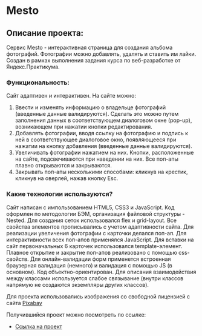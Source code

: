 # Mesto

## Описание проекта:
Cервис Mesto - интерактивная страница для создания альбома фотографий. Фотографии можно добавлять, удалять и ставить им лайки. Создан в рамках выполнения задания курса по веб-разработке от Яндекс.Практикума.

### Функциональность:
Сайт адаптивен и интерактивен. На сайте можно:
1) Ввести и изменять информацию о владельце фотографий (введенные данные валидируются). Cделать это можно путем заполнения данных в соответствующем диалоговом окне (pop-up), возникающем при нажатии кнопки редактирования.
2) Добавлять фотографии, вводя ссылку на фотографию и подпись к ней в соответствующее диалоговое окно, появляющееся при нажатии на кнопку добавления (введенные данные валидируются).
3) Увеличивать фотографии нажатием на них.
Кнопки, расположенные на сайте, подсвечиваются при наведении на них. Все поп-апы плавно открываются и закрываются.
4) Закрывать поп-апы несколькими способами: кликнув на крестик, кликнув на оверлей, нажав кнопку Esc.

### Какие технологии используются?
Сайт написан с импользованием HTML5, CSS3 и JavaScript. Код оформлен по методологии БЭМ, организация файловой структуры - Nested. Для создания сеток использовался flex и grid-layout. Все свойства элементов прописывались с учетом адаптивности сайта.
Для реализации увеличения фотографии с карточки делался поп-ап. Для интерактивности всех поп-апов применялся JavaScript.
Для вставки на сайт первоначальных 6 карточек использовался template-элемент.
Плавное открытие и закрытие поп-апов реализовано с помощью css-свойств.
Для онлайн-валидации форм применется встроенная браузерная валидация (немного) и валидация с помощью JS (в основном).
Код объектно-ориентирован. Для описания взаимодействия между классами используется слабое связывание (внутри классов напрямую не создаются экземпляры других классов).

Для проекта использовались изображения со свободной лицензией с сайта [Pixabay](https://pixabay.com/)

Получившийся проект можно посмотреть по ссылке:

* [Ссылка на проект](https://polinaponomar.github.io/mesto/)
